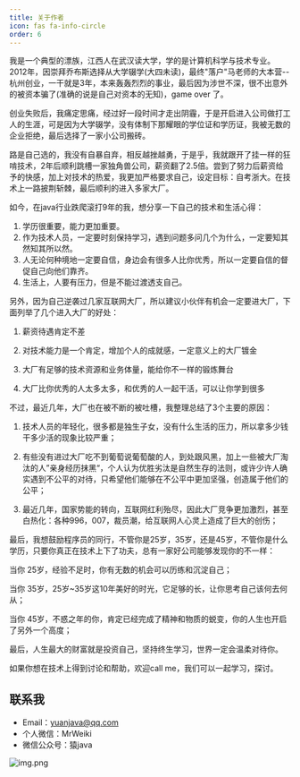```yaml
---
title: 关于作者
icon: fas fa-info-circle
order: 6
---
```


我是一个典型的漂族，江西人在武汉读大学，学的是计算机科学与技术专业。2012年，因崇拜乔布斯选择从大学辍学(大四未读)，最终"落户"马老师的大本营--杭州创业，一干就是3年，本来轰轰烈烈的事业，最后因为涉世不深，很不出意外的被资本骗了(准确的说是自己对资本的无知)，game over 了。

创业失败后，我痛定思痛，经过好一段时间才走出阴霾，于是开启进入公司做打工人的生涯，可是因为大学辍学，没有体制下那耀眼的学位证和学历证，我被无数的企业拒绝，最后选择了一家小公司搬砖。

路是自己选的，我没有自暴自弃，相反越挫越勇，于是乎，我就跟开了挂一样的狂啃技术，2年后顺利跳槽一家独角兽公司，薪资翻了2.5倍。尝到了努力后薪资给予的快感，加上对技术的热爱，我更加严格要求自己，设定目标：自考浙大。在技术上一路披荆斩棘，最后顺利的进入多家大厂。

如今，在java行业跌爬滚打9年的我，想分享一下自己的技术和生活心得：

1. 学历很重要，能力更加重要。
2. 作为技术人员，一定要时刻保持学习，遇到问题多问几个为什么，一定要知其然知其所以然。
3. 人无论何种境地一定要自信，身边会有很多人比你优秀，所以一定要自信的督促自己向他们靠齐。
4. 生活上，人要有压力，但是不能过渡透支自己。


另外，因为自己逆袭过几家互联网大厂，所以建议小伙伴有机会一定要进大厂，下面列举了几个进入大厂的好处：

1. 薪资待遇肯定不差

2. 对技术能力是一个肯定，增加个人的成就感，一定意义上的大厂镀金

3. 大厂有足够的技术资源和业务体量，能给你不一样的锻炼舞台

4. 大厂比你优秀的人太多太多，和优秀的人一起干活，可以让你学到很多


不过，最近几年，大厂也在被不断的被吐槽，我整理总结了3个主要的原因：

1. 技术人员的年轻化，很多都是独生子女，没有什么生活的压力，所以拿多少钱干多少活的现象比较严重；

2. 有些没有进过大厂吃不到葡萄说葡萄酸的人，到处跟风黑，加上一些被大厂淘汰的人”亲身经历抹黑“，个人认为优胜劣汰是自然生存的法则，或许少许人确实遇到不公平的对待，只希望他们能够在不公平中更加坚强，创造属于他们的公平；

3. 最近几年，国家势能的转向，互联网红利殆尽，因此大厂竞争更加激烈，甚至白热化：各种996，007，裁员潮，给互联网人心灵上造成了巨大的创伤；


最后，我想鼓励程序员的同行，不管你是25岁，35岁，还是45岁，不管你是什么学历，只要你真正在技术上下了功夫，总有一家好公司能够发现你的不一样：

当你 25岁，经验不足时，你有无数的机会可以历练和沉淀自己；

当你 35岁，25岁~35岁这10年美好的时光，它足够的长，让你思考自己该何去何从；

当你 45岁，不惑之年的你，肯定已经完成了精神和物质的蜕变，你的人生也开启了另外一个高度；

最后，人生最大的财富就是投资自己，坚持终生学习，世界一定会温柔对待你。

如果你想在技术上得到讨论和帮助，欢迎call me，我们可以一起学习，探讨。


## 联系我
- Email：yuanjava@qq.com
- 个人微信：MrWeiki
- 微信公众号：猿java

![img.png](https://www.yuanjava.cn/assets/img/pub.jpg)
